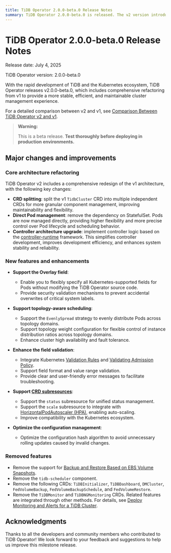 ```yaml
---
title: TiDB Operator 2.0.0-beta.0 Release Notes
summary: TiDB Operator 2.0.0-beta.0 is released. The v2 version introduces major refactoring from v1, with key changes including splitting the `TidbCluster` CRD into multiple CRDs, removing the dependency on StatefulSet, and introducing the Overlay feature for more flexible custom configurations.
---
```


# TiDB Operator 2.0.0-beta.0 Release Notes

Release date: July 4, 2025

TiDB Operator version: 2.0.0-beta.0

With the rapid development of TiDB and the Kubernetes ecosystem, TiDB Operator releases v2.0.0-beta.0, which includes comprehensive refactoring from v1 to provide a more stable, efficient, and maintainable cluster management experience.

For a detailed comparison between v2 and v1, see [Comparison Between TiDB Operator v2 and v1](../tidb-operator-v2-vs-v1.md).

> **Warning:**
>
> This is a beta release. **Test thoroughly before deploying in production environments.**

## Major changes and improvements

### Core architecture refactoring

TiDB Operator v2 includes a comprehensive redesign of the v1 architecture, with the following key changes:

- **CRD splitting**: split the v1 `TidbCluster` CRD into multiple independent CRDs for more granular component management, improving maintainability and flexibility.
- **Direct Pod management**: remove the dependency on StatefulSet. Pods are now managed directly, providing higher flexibility and more precise control over Pod lifecycle and scheduling behavior.
- **Controller architecture upgrade**: implement controller logic based on the [controller-runtime](https://github.com/kubernetes-sigs/controller-runtime) framework. This simplifies controller development, improves development efficiency, and enhances system stability and reliability.

### New features and enhancements

- **Support the Overlay field**:
    - Enable you to flexibly specify all Kubernetes-supported fields for Pods without modifying the TiDB Operator source code.
    - Provide security validation mechanisms to prevent accidental overwrites of critical system labels.

- **Support topology-aware scheduling**:
    - Support the `EvenlySpread` strategy to evenly distribute Pods across topology domains.
    - Support topology weight configuration for flexible control of instance distribution ratios across topology domains.
    - Enhance cluster high availability and fault tolerance.

- **Enhance the field validation**:
    - Integrate Kubernetes [Validation Rules](https://kubernetes.io/docs/tasks/extend-kubernetes/custom-resources/custom-resource-definitions/#validation-rules) and [Validating Admission Policy](https://kubernetes.io/docs/reference/access-authn-authz/validating-admission-policy/).
    - Support field format and value range validation.
    - Provide clear and user-friendly error messages to facilitate troubleshooting.

- **Support [CRD subresources](https://kubernetes.io/docs/tasks/extend-kubernetes/custom-resources/custom-resource-definitions/#subresources)**:
    - Support the `status` subresource for unified status management.
    - Support the `scale` subresource to integrate with [HorizontalPodAutoscaler (HPA)](https://kubernetes.io/docs/tasks/run-application/horizontal-pod-autoscale/), enabling auto-scaling.
    - Improve compatibility with the Kubernetes ecosystem.

- **Optimize the configuration management**:
    - Optimize the configuration hash algorithm to avoid unnecessary rolling updates caused by invalid changes.

### Removed features

- Remove the support for [Backup and Restore Based on EBS Volume Snapshots](https://docs.pingcap.com/tidb-in-kubernetes/v1.6/volume-snapshot-backup-restore/).
- Remove the `tidb-scheduler` component.
- Remove the following CRDs: `TiDBInitializer`, `TiDBDashboard`, `DMCluster`, `FedVolumeBackup`, `FedVolumeBackupSchedule`, and `FedVolumeRestore`.
- Remove the `TiDBMonitor` and `TiDBNGMonitoring` CRDs. Related features are integrated through other methods. For details, see [Deploy Monitoring and Alerts for a TiDB Cluster](../monitor-a-tidb-cluster.md).

## Acknowledgments

Thanks to all the developers and community members who contributed to TiDB Operator! We look forward to your feedback and suggestions to help us improve this milestone release.

